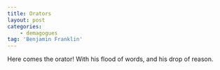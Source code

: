 ```yaml
---
title: Orators
layout: post
categories:
    - demagogues
tag: 'Benjamin Franklin'
---
```


Here comes the orator! With his flood of words, and his drop of reason.